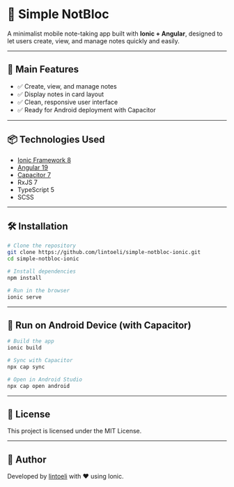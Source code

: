 # 📝 Simple NotBloc

A minimalist mobile note-taking app built with **Ionic + Angular**, designed to let users create, view, and manage notes quickly and easily.

---

## 📌 Main Features

- ✅ Create, view, and manage notes
- ✅ Display notes in card layout
- ✅ Clean, responsive user interface
- ✅ Ready for Android deployment with Capacitor
---

## 📦 Technologies Used

- [Ionic Framework 8](https://ionicframework.com/)
- [Angular 19](https://angular.io/)
- [Capacitor 7](https://capacitorjs.com/)
- RxJS 7
- TypeScript 5
- SCSS

---

## 🛠️ Installation

```bash
# Clone the repository
git clone https://github.com/lintoeli/simple-notbloc-ionic.git
cd simple-notbloc-ionic

# Install dependencies
npm install

# Run in the browser
ionic serve
```

---

## 📱 Run on Android Device (with Capacitor)

```bash
# Build the app
ionic build

# Sync with Capacitor
npx cap sync

# Open in Android Studio
npx cap open android
```

---

## 📄 License

This project is licensed under the MIT License.

---

## 👤 Author

Developed by [lintoeli](https://github.com/lintoeli) with ❤️ using Ionic.
